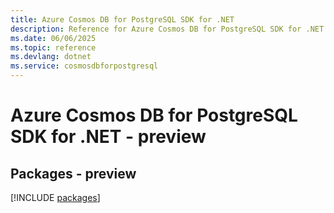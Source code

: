 ```yaml
---
title: Azure Cosmos DB for PostgreSQL SDK for .NET
description: Reference for Azure Cosmos DB for PostgreSQL SDK for .NET
ms.date: 06/06/2025
ms.topic: reference
ms.devlang: dotnet
ms.service: cosmosdbforpostgresql
---
```

# Azure Cosmos DB for PostgreSQL SDK for .NET - preview
## Packages - preview
[!INCLUDE [packages](cosmos-db-for-postgresql-index.md)]